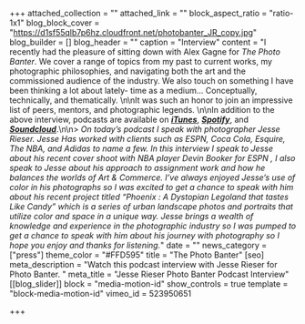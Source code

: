 +++
attached_collection = ""
attached_link = ""
block_aspect_ratio = "ratio-1x1"
blog_block_cover = "https://d1sf55qlb7p6hz.cloudfront.net/photobanter_JR_copy.jpg"
blog_builder = []
blog_header = ""
caption = "Interview"
content = "I recently had the pleasure of sitting down with Alex Gagne for _The Photo Banter_.  We cover a range of topics from my past to current works, my photographic philosophies, and navigating both the art and the commissioned audience of the industry. We also touch on something I have been thinking a lot about lately- time as a medium... Conceptually, technically, and thematically. ⁠⁠\n\nIt was such an honor to join an impressive list of peers, mentors, and photographic legends. \n\nIn addition to the above interview, podcasts are available on [**_iTunes_**](https://podcasts.apple.com/us/podcast/jesse-rieser/id1315846850?i=1000513097100), [**_Spotify_**](https://open.spotify.com/episode/653I69hF3iixGSeBWwynkn?si=-p_Uo4mDTTqFGVizqUc8-A), and [**_Soundcloud_**](https://soundcloud.com/thephotobanter/jesse-rieser).\n\n> _On today’s podcast I speak with photographer Jesse Rieser. Jesse Has worked with clients such as ESPN, Coca Cola, Esquire, The NBA, and Adidas to name a few. In this interview I speak to Jesse about his recent cover shoot with NBA player Devin Booker for ESPN , I also speak to Jesse about his approach to assignment work and how he balances the worlds of Art & Commerce. I’ve always enjoyed Jesse’s use of color in his photographs so I was excited to get a chance to speak with him about his recent project titled “Phoenix : A Dystopian Legoland that tastes Like Candy” which is a series of urban landscape photos and portraits that utilize color and space in a unique way. Jesse brings a wealth of knowledge and experience in the photographic industry so I was pumped to get a chance to speak with him about his journey with photography so I hope you enjoy and thanks for listening._"
date = ""
news_category = ["press"]
theme_color = "#FFD595"
title = "The Photo Banter"
[seo]
meta_description = "Watch this podcast interview with Jesse Rieser for Photo Banter. "
meta_title = "Jesse Rieser Photo Banter Podcast Interview"
[[blog_slider]]
block = "media-motion-id"
show_controls = true
template = "block-media-motion-id"
vimeo_id = 523950651

+++
